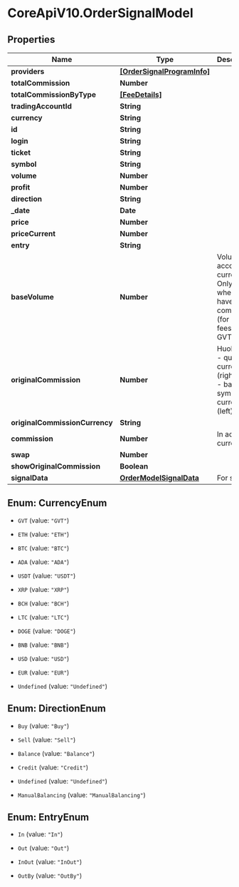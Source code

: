 # CoreApiV10.OrderSignalModel

## Properties
Name | Type | Description | Notes
------------ | ------------- | ------------- | -------------
**providers** | [**[OrderSignalProgramInfo]**](OrderSignalProgramInfo.md) |  | [optional] 
**totalCommission** | **Number** |  | [optional] 
**totalCommissionByType** | [**[FeeDetails]**](FeeDetails.md) |  | [optional] 
**tradingAccountId** | **String** |  | [optional] 
**currency** | **String** |  | [optional] 
**id** | **String** |  | [optional] 
**login** | **String** |  | [optional] 
**ticket** | **String** |  | [optional] 
**symbol** | **String** |  | [optional] 
**volume** | **Number** |  | [optional] 
**profit** | **Number** |  | [optional] 
**direction** | **String** |  | [optional] 
**_date** | **Date** |  | [optional] 
**price** | **Number** |  | [optional] 
**priceCurrent** | **Number** |  | [optional] 
**entry** | **String** |  | [optional] 
**baseVolume** | **Number** | Volume in account currency. Only filled when trade have zero commission (for paying fees with GVT) | [optional] 
**originalCommission** | **Number** | Huobi: sell - quote currency (right), buy - base symbol currency (left) | [optional] 
**originalCommissionCurrency** | **String** |  | [optional] 
**commission** | **Number** | In account currency | [optional] 
**swap** | **Number** |  | [optional] 
**showOriginalCommission** | **Boolean** |  | [optional] 
**signalData** | [**OrderModelSignalData**](OrderModelSignalData.md) | For signals | [optional] 


<a name="CurrencyEnum"></a>
## Enum: CurrencyEnum


* `GVT` (value: `"GVT"`)

* `ETH` (value: `"ETH"`)

* `BTC` (value: `"BTC"`)

* `ADA` (value: `"ADA"`)

* `USDT` (value: `"USDT"`)

* `XRP` (value: `"XRP"`)

* `BCH` (value: `"BCH"`)

* `LTC` (value: `"LTC"`)

* `DOGE` (value: `"DOGE"`)

* `BNB` (value: `"BNB"`)

* `USD` (value: `"USD"`)

* `EUR` (value: `"EUR"`)

* `Undefined` (value: `"Undefined"`)




<a name="DirectionEnum"></a>
## Enum: DirectionEnum


* `Buy` (value: `"Buy"`)

* `Sell` (value: `"Sell"`)

* `Balance` (value: `"Balance"`)

* `Credit` (value: `"Credit"`)

* `Undefined` (value: `"Undefined"`)

* `ManualBalancing` (value: `"ManualBalancing"`)




<a name="EntryEnum"></a>
## Enum: EntryEnum


* `In` (value: `"In"`)

* `Out` (value: `"Out"`)

* `InOut` (value: `"InOut"`)

* `OutBy` (value: `"OutBy"`)





